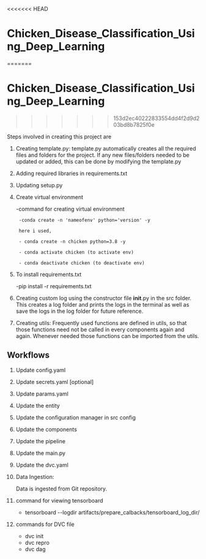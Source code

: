 <<<<<<< HEAD
# Chicken_Disease_Classification_Using_Deep_Learning
=======

# Chicken_Disease_Classification_Using_Deep_Learning

>>>>>>> 153d2ec40222833554dd4f2d9d203bd8b7825f0e

Steps involved in creating this project are

1. Creating template.py: template.py automatically creates all the required files and folders for the project. If any new files/folders needed to be updated or added, this can be done by modifying the template.py

2. Adding required libraries in requirements.txt

3. Updating setup.py

4. Create virtual environment

    -command for creating virtual environment

        -conda create -n 'nameofenv' python='version' -y

        here i used,

        - conda create -n chicken python=3.8 -y

        - conda activate chicken (to activate env)

        - conda deactivate chicken (to deactivate env)

5. To install requirements.txt

    -pip install -r requirements.txt

6. Creating custom log using the constructor file __init__.py in the src folder. This creates a log folder and prints the logs in the terminal as well as save the logs in the log folder for future reference.

7. Creating utils: Frequently used functions are defined in utils, so that those functions need not be called in every components again and again. Whenever needed those functions can be imported from the utils.

## Workflows

1. Update config.yaml
2. Update secrets.yaml [optional]
3. Update params.yaml
4. Update the entity
5. Update the configuration manager in src config
6. Update the components
7. Update the pipeline
8. Update the main.py
9. Update the dvc.yaml

1. Data Ingestion:

    Data is ingested from Git repository.

2. command for viewing tensorboard

    - tensorboard --logdir artifacts/prepare_calbacks/tensorboard_log_dir/

3. commands for DVC file

    - dvc init
    - dvc repro
    - dvc dag
